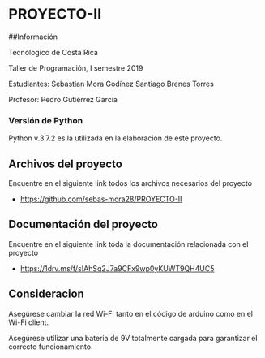 # PROYECTO-II


##Información 

Tecnólogico de Costa Rica 

Taller de Programación, I semestre 2019

Estudiantes: 
Sebastian Mora Godínez
Santiago Brenes Torres

Profesor:
Pedro Gutiérrez García



### Versión de Python

Python v.3.7.2 es la utilizada en la elaboración de este proyecto.


## Archivos del proyecto 
 
 Encuentre en el siguiente link todos los archivos necesarios del proyecto
 
 * https://github.com/sebas-mora28/PROYECTO-II

## Documentación del proyecto

Encuentre en el siguiente link toda la documentación relacionada con el proyecto

* https://1drv.ms/f/s!AhSq2J7a9CFx9wp0yKUWT9QH4UC5


## Consideracion

Asegúrese cambiar la red Wi-Fi tanto en el código de arduino como en el Wi-Fi client. 

Asegúrese utilizar una bateria de 9V totalmente cargada para garantizar el correcto funcionamiento. 


